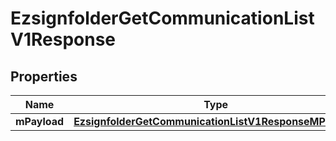 
# EzsignfolderGetCommunicationListV1Response

## Properties
| Name | Type | Description | Notes |
| ------------ | ------------- | ------------- | ------------- |
| **mPayload** | [**EzsignfolderGetCommunicationListV1ResponseMPayload**](EzsignfolderGetCommunicationListV1ResponseMPayload.md) |  |  |



